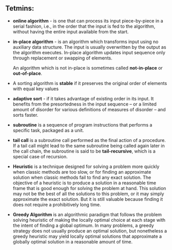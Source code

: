 ## Tetmins:
* __online algorithm__ - is one that can process its input piece-by-piece in a serial fashion, i.e., in the order that the input is fed to the algorithm, without having the entire input available from the start.

* __in-place algorithm__ - is an algorithm which transforms input using no auxiliary data structure. The input is usually overwritten by the output as the algorithm executes. In-place algorithm updates input sequence only through replacement or swapping of elements.

    An algorithm which is not in-place is sometimes called __not-in-place__ or __out-of-place__.

* A sorting algorithm is __stable__ if it preserves the original order of elements with equal key values

* __adaptive sort__ - if it takes advantage of existing order in its input. It benefits from the presortedness in the input sequence – or a limited amount of disorder for various definitions of measures of disorder – and sorts faster.

* __subroutine__ is a sequence of program instructions that performs a specific task, packaged as a unit.

* __tail call__ is a subroutine call performed as the final action of a procedure. If a tail call might lead to the same subroutine being called again later in the call chain, the subroutine is said to be __tail-recursive__, which is a special case of recursion.

* __Heuristic__ is a technique designed for solving a problem more quickly when classic methods are too slow, or for finding an approximate solution when classic methods fail to find any exact solution. The objective of a heuristic is to produce a solution in a reasonable time frame that is good enough for solving the problem at hand. This solution may not be the best of all the solutions to this problem, or it may simply approximate the exact solution. But it is still valuable because finding it does not require a prohibitively long time.

* __Greedy Algorithm__ is an algorithmic paradigm that follows the problem solving heuristic of making the locally optimal choice at each stage with the intent of finding a global optimum. In many problems, a greedy strategy does not usually produce an optimal solution, but nonetheless a greedy heuristic may yield locally optimal solutions that approximate a globally optimal solution in a reasonable amount of time.